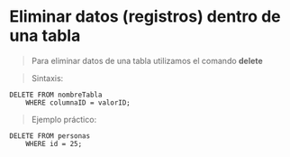 # Eliminar datos (registros) dentro de una tabla

> Para eliminar datos de una tabla 
> utilizamos el comando **delete**

> Sintaxis:

    DELETE FROM nombreTabla  
        WHERE columnaID = valorID;


> Ejemplo práctico:

    DELETE FROM personas
        WHERE id = 25; 